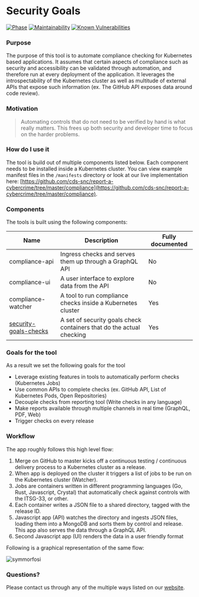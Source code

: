# Security Goals

[![Phase](https://img.shields.io/badge/Phase-Alpha-f90277.svg)](https://digital.canada.ca/products/) [![Maintainability](https://api.codeclimate.com/v1/badges/0a8dd4439e6d75dfb403/maintainability)](https://codeclimate.com/github/cds-snc/symmorfosi/maintainability)
[![Known Vulnerabilities](https://snyk.io/test/github/cds-snc/symmorfosi/badge.svg)](https://snyk.io/test/github/cds-snc/symmorfosi)

### Purpose

The purpose of this tool is to automate compliance checking for Kubernetes based applications. It assumes that certain aspects of compliance such as security and accessibility can be validated through automation, and therefore run at every deployment of the application. It leverages the introspectability of the Kubernetes cluster as well as multitude of external APIs that expose such information (ex. The GitHub API exposes data around code review).

### Motivation

> Automating controls that do not need to be verified by hand is what really matters.
> This frees up both security and developer time to focus on the harder problems.

### How do I use it

The tool is build out of multiple components listed below. Each component needs to be installed inside a Kubernetes cluster. You can view example manifest files in the `/manifests` directory or look at our live implementation here: [https://github.com/cds-snc/report-a-cybercrime/tree/master/compliance](https://github.com/cds-snc/report-a-cybercrime/tree/master/compliance).

### Components

The tools is built using the following components:

| Name               | Description                                                                        | Fully documented |
| ------------------ | ---------------------------------------------------------------------------------- | ---------------- |
| compliance-api     | Ingress checks and serves them up through a GraphQL API                            | No               |
| compliance-ui      | A user interface to explore data from the API                                      | No               |
| compliance-watcher | A tool to run compliance checks inside a Kubernetes cluster                        | Yes              |
| [security-goals-checks](https://github.com/cds-snc/security-goals-checks)  | A set of security goals check containers that do the actual checking | Yes              |

### Goals for the tool

As a result we set the following goals for the tool

- Leverage existing features in tools to automatically perform checks (Kubernetes Jobs)
- Use common APIs to complete checks (ex. GitHub API, List of Kubernetes Pods, Open Repositories)
- Decouple checks from reporting tool (Write checks in any language)
- Make reports available through multiple channels in real time (GraphQL, PDF, Web)
- Trigger checks on every release

### Workflow

The app roughly follows this high level flow:

1. Merge on GitHub to master kicks off a continuous testing / continuous delivery process to a Kubernetes cluster as a release.
2. When app is deployed on the cluster it triggers a list of jobs to be run on the Kubernetes cluster (Watcher).
3. Jobs are containers written in different programming languages (Go, Rust, Javascript, Crystal) that automatically check against controls with the ITSG-33, or other.
4. Each container writes a JSON file to a shared directory, tagged with the release ID.
5. Javascript app (API) watches the directory and ingests JSON files, loading them into a MongoDB and sorts them by control and release. This app also serves the data through a GraphQL API.
6. Second Javascript app (UI) renders the data in a user friendly format

Following is a graphical representation of the same flow:

![symmorfosi](https://user-images.githubusercontent.com/867334/54229980-d4c94e80-44db-11e9-9db3-3311887186a2.png)

### Questions?

Please contact us through any of the multiple ways listed on our [website](https://digital.canada.ca/).
